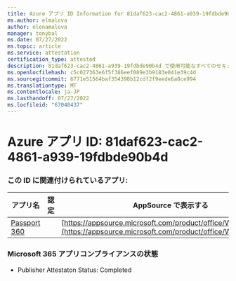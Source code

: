 ```yaml
---
title: Azure アプリ ID Information for 81daf623-cac2-4861-a939-19fdbde90b4d
ms.author: elmalova
author: elenamalova
manager: tonybal
ms.date: 07/27/2022
ms.topic: article
ms.service: attestation
certification_type: attested
description: 81daf623-cac2-4861-a939-19fdbde90b4d で使用可能なすべてのセキュリティとコンプライアンス情報。
ms.openlocfilehash: c5c027363e6f5f386eef089e3b9183e041e39c4d
ms.sourcegitcommit: 6771e51564baf354398b12cdf2f9eede6a8ce994
ms.translationtype: MT
ms.contentlocale: ja-JP
ms.lasthandoff: 07/27/2022
ms.locfileid: "67048437"
---
```

# <a name="azure-app-id-81daf623-cac2-4861-a939-19fdbde90b4d"></a>Azure アプリ ID: 81daf623-cac2-4861-a939-19fdbde90b4d


### <a name="apps-associated-with-this-id"></a>この ID に関連付けられているアプリ:
| **アプリ名** | **認定** | **AppSource で表示する** |
|--------------|---------------|-----------------------|
| [Passport 360](../forward/WA200004322.md) |  | [https://appsource.microsoft.com/product/office/WA200004322](https://appsource.microsoft.com/product/office/WA200004322) |

### <a name="microsoft-365-app-compliance-status"></a>Microsoft 365 アプリコンプライアンスの状態
- Publisher Attestaton Status: Completed
